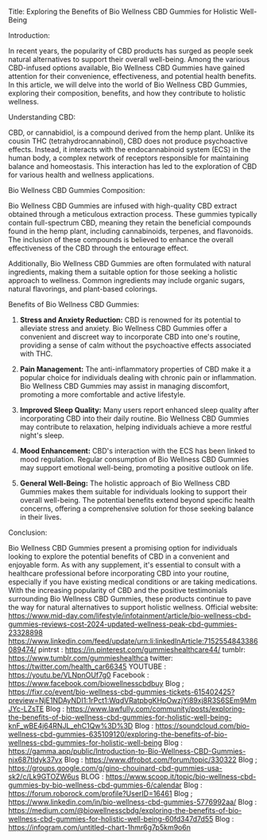 Title: Exploring the Benefits of Bio Wellness CBD Gummies for Holistic Well-Being

Introduction:

In recent years, the popularity of CBD products has surged as people seek natural alternatives to support their overall well-being. Among the various CBD-infused options available, Bio Wellness CBD Gummies have gained attention for their convenience, effectiveness, and potential health benefits. In this article, we will delve into the world of Bio Wellness CBD Gummies, exploring their composition, benefits, and how they contribute to holistic wellness.

Understanding CBD:

CBD, or cannabidiol, is a compound derived from the hemp plant. Unlike its cousin THC (tetrahydrocannabinol), CBD does not produce psychoactive effects. Instead, it interacts with the endocannabinoid system (ECS) in the human body, a complex network of receptors responsible for maintaining balance and homeostasis. This interaction has led to the exploration of CBD for various health and wellness applications.

Bio Wellness CBD Gummies Composition:

Bio Wellness CBD Gummies are infused with high-quality CBD extract obtained through a meticulous extraction process. These gummies typically contain full-spectrum CBD, meaning they retain the beneficial compounds found in the hemp plant, including cannabinoids, terpenes, and flavonoids. The inclusion of these compounds is believed to enhance the overall effectiveness of the CBD through the entourage effect.

Additionally, Bio Wellness CBD Gummies are often formulated with natural ingredients, making them a suitable option for those seeking a holistic approach to wellness. Common ingredients may include organic sugars, natural flavorings, and plant-based colorings.

Benefits of Bio Wellness CBD Gummies:

1. **Stress and Anxiety Reduction:**
   CBD is renowned for its potential to alleviate stress and anxiety. Bio Wellness CBD Gummies offer a convenient and discreet way to incorporate CBD into one's routine, providing a sense of calm without the psychoactive effects associated with THC.

2. **Pain Management:**
   The anti-inflammatory properties of CBD make it a popular choice for individuals dealing with chronic pain or inflammation. Bio Wellness CBD Gummies may assist in managing discomfort, promoting a more comfortable and active lifestyle.

3. **Improved Sleep Quality:**
   Many users report enhanced sleep quality after incorporating CBD into their daily routine. Bio Wellness CBD Gummies may contribute to relaxation, helping individuals achieve a more restful night's sleep.

4. **Mood Enhancement:**
   CBD's interaction with the ECS has been linked to mood regulation. Regular consumption of Bio Wellness CBD Gummies may support emotional well-being, promoting a positive outlook on life.

5. **General Well-Being:**
   The holistic approach of Bio Wellness CBD Gummies makes them suitable for individuals looking to support their overall well-being. The potential benefits extend beyond specific health concerns, offering a comprehensive solution for those seeking balance in their lives.

Conclusion:

Bio Wellness CBD Gummies present a promising option for individuals looking to explore the potential benefits of CBD in a convenient and enjoyable form. As with any supplement, it's essential to consult with a healthcare professional before incorporating CBD into your routine, especially if you have existing medical conditions or are taking medications. With the increasing popularity of CBD and the positive testimonials surrounding Bio Wellness CBD Gummies, these products continue to pave the way for natural alternatives to support holistic wellness.
Official website: https://www.mid-day.com/lifestyle/infotainment/article/bio-wellness-cbd-gummies-reviews-cost-2024-updated-wellness-peak-cbd-gummies-23328898
 https://www.linkedin.com/feed/update/urn:li:linkedInArticle:7152554843386089474/
pintrst : https://in.pinterest.com/gummieshealthcare44/
tumblr: https://www.tumblr.com/gummieshealthca
twitter: https://twitter.com/health_car66345
YOUTUBE : https://youtu.be/VLNpnOUf7g0
Facebook : https://www.facebook.com/biowellnesscbdbuy
Blog ; https://fixr.co/event/bio-wellness-cbd-gummies-tickets-615402425?preview=NjE1NDAyNDI1:1rPct1:WqdVRatpbgKHpOwzjYi89xj8R3S6SEm9MmJYc-LZsTE
Blog : https://www.lawfully.com/community/posts/exploring-the-benefits-of-bio-wellness-cbd-gummies-for-holistic-well-being-knF_wBE4j64RNJL_ehC1Qw%3D%3D
Blog : https://soundcloud.com/bio-wellness-cbd-gummies-635109120/exploring-the-benefits-of-bio-wellness-cbd-gummies-for-holistic-well-being
Blog : https://gamma.app/public/Introduction-to-Bio-Wellness-CBD-Gummies-njx687tldyk37vx
Blog : https://www.dfrobot.com/forum/topic/330322
Blog ; https://groups.google.com/g/gino-chouinard-cbd-gummies-usa-sk2/c/Lk9GTOZW6us
BLOG : https://www.scoop.it/topic/bio-wellness-cbd-gummies-by-bio-wellness-cbd-gummies-6/calendar
Blog : https://forum.roborock.com/profile?UserID=16461
Blog ; https://www.linkedin.com/in/bio-wellness-cbd-gummies-5776992aa/
Blog : https://medium.com/@biowellnesscbdg/exploring-the-benefits-of-bio-wellness-cbd-gummies-for-holistic-well-being-60fd347d7d55
Blog : https://infogram.com/untitled-chart-1hmr6g7p5km9o6n
